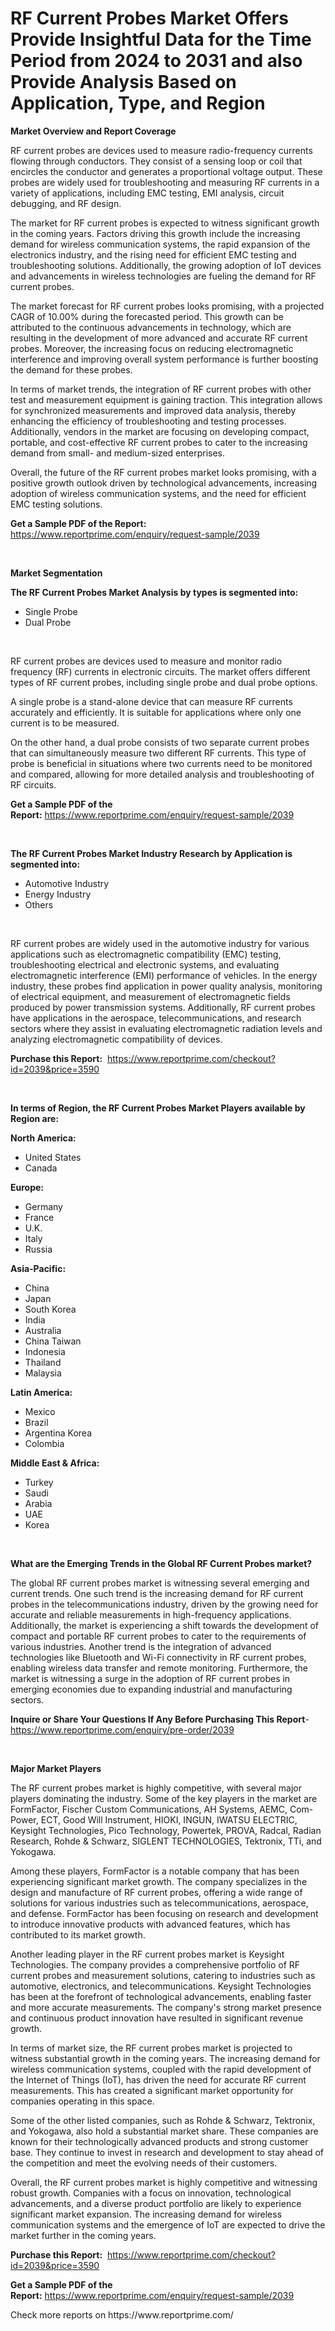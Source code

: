 <p><h1>RF Current Probes Market Offers Provide Insightful Data for the Time Period from 2024 to 2031 and also Provide Analysis Based on Application, Type, and Region</h1></p><p><strong>Market Overview and Report Coverage</strong></p>
<p><p>RF current probes are devices used to measure radio-frequency currents flowing through conductors. They consist of a sensing loop or coil that encircles the conductor and generates a proportional voltage output. These probes are widely used for troubleshooting and measuring RF currents in a variety of applications, including EMC testing, EMI analysis, circuit debugging, and RF design.</p><p>The market for RF current probes is expected to witness significant growth in the coming years. Factors driving this growth include the increasing demand for wireless communication systems, the rapid expansion of the electronics industry, and the rising need for efficient EMC testing and troubleshooting solutions. Additionally, the growing adoption of IoT devices and advancements in wireless technologies are fueling the demand for RF current probes.</p><p>The market forecast for RF current probes looks promising, with a projected CAGR of 10.00% during the forecasted period. This growth can be attributed to the continuous advancements in technology, which are resulting in the development of more advanced and accurate RF current probes. Moreover, the increasing focus on reducing electromagnetic interference and improving overall system performance is further boosting the demand for these probes.</p><p>In terms of market trends, the integration of RF current probes with other test and measurement equipment is gaining traction. This integration allows for synchronized measurements and improved data analysis, thereby enhancing the efficiency of troubleshooting and testing processes. Additionally, vendors in the market are focusing on developing compact, portable, and cost-effective RF current probes to cater to the increasing demand from small- and medium-sized enterprises.</p><p>Overall, the future of the RF current probes market looks promising, with a positive growth outlook driven by technological advancements, increasing adoption of wireless communication systems, and the need for efficient EMC testing solutions.</p></p>
<p><strong>Get a Sample PDF of the Report:</strong> <a href="https://www.reportprime.com/enquiry/request-sample/2039">https://www.reportprime.com/enquiry/request-sample/2039</a></p>
<p>&nbsp;</p>
<p><strong>Market Segmentation</strong></p>
<p><strong>The RF Current Probes Market Analysis by types is segmented into:</strong></p>
<p><ul><li>Single Probe</li><li>Dual Probe</li></ul></p>
<p>&nbsp;</p>
<p><p>RF current probes are devices used to measure and monitor radio frequency (RF) currents in electronic circuits. The market offers different types of RF current probes, including single probe and dual probe options. </p><p>A single probe is a stand-alone device that can measure RF currents accurately and efficiently. It is suitable for applications where only one current is to be measured.</p><p>On the other hand, a dual probe consists of two separate current probes that can simultaneously measure two different RF currents. This type of probe is beneficial in situations where two currents need to be monitored and compared, allowing for more detailed analysis and troubleshooting of RF circuits.</p></p>
<p><strong>Get a Sample PDF of the Report:</strong>&nbsp;<a href="https://www.reportprime.com/enquiry/request-sample/2039">https://www.reportprime.com/enquiry/request-sample/2039</a></p>
<p>&nbsp;</p>
<p><strong>The RF Current Probes Market Industry Research by Application is segmented into:</strong></p>
<p><ul><li>Automotive Industry</li><li>Energy Industry</li><li>Others</li></ul></p>
<p>&nbsp;</p>
<p><p>RF current probes are widely used in the automotive industry for various applications such as electromagnetic compatibility (EMC) testing, troubleshooting electrical and electronic systems, and evaluating electromagnetic interference (EMI) performance of vehicles. In the energy industry, these probes find application in power quality analysis, monitoring of electrical equipment, and measurement of electromagnetic fields produced by power transmission systems. Additionally, RF current probes have applications in the aerospace, telecommunications, and research sectors where they assist in evaluating electromagnetic radiation levels and analyzing electromagnetic compatibility of devices.</p></p>
<p><strong>Purchase this Report:</strong>&nbsp; <a href="https://www.reportprime.com/checkout?id=2039&price=3590">https://www.reportprime.com/checkout?id=2039&price=3590</a></p>
<p>&nbsp;</p>
<p><strong>In terms of Region, the RF Current Probes Market Players available by Region are:</strong></p>
<p>
    <p> <strong> North America: </strong>
        <ul>
            <li>United States</li>
            <li>Canada</li>
        </ul>
        </p> 
    <p> <strong> Europe: </strong>
        <ul>
            <li>Germany</li>
            <li>France</li>
            <li>U.K.</li>
            <li>Italy</li>
            <li>Russia</li>
        </ul>
        </p> 
    <p> <strong> Asia-Pacific: </strong>
        <ul>
            <li>China</li>
            <li>Japan</li>
            <li>South Korea</li>
            <li>India</li>
            <li>Australia</li>
            <li>China Taiwan</li>
            <li>Indonesia</li>
            <li>Thailand</li>
            <li>Malaysia</li>
        </ul>
        </p> 
    <p> <strong> Latin America: </strong>
        <ul>
            <li>Mexico</li>
            <li>Brazil</li>
            <li>Argentina Korea</li>
            <li>Colombia</li>
        </ul>
        </p> 
    <p> <strong> Middle East & Africa: </strong>
        <ul>
            <li>Turkey</li>
            <li>Saudi</li>
            <li>Arabia</li>
            <li>UAE</li>
            <li>Korea</li>
        </ul>
    </p>
    </p>
<p>&nbsp;</p>
<p><strong>What are the Emerging Trends in the Global RF Current Probes market?</strong></p>
<p><p>The global RF current probes market is witnessing several emerging and current trends. One such trend is the increasing demand for RF current probes in the telecommunications industry, driven by the growing need for accurate and reliable measurements in high-frequency applications. Additionally, the market is experiencing a shift towards the development of compact and portable RF current probes to cater to the requirements of various industries. Another trend is the integration of advanced technologies like Bluetooth and Wi-Fi connectivity in RF current probes, enabling wireless data transfer and remote monitoring. Furthermore, the market is witnessing a surge in the adoption of RF current probes in emerging economies due to expanding industrial and manufacturing sectors.</p></p>
<p><strong>Inquire or Share Your Questions If Any Before Purchasing This Report</strong>- <a href="https://www.reportprime.com/enquiry/pre-order/2039">https://www.reportprime.com/enquiry/pre-order/2039</a></p>
<p>&nbsp;</p>
<p><strong>Major Market Players</strong></p>
<p><p>The RF current probes market is highly competitive, with several major players dominating the industry. Some of the key players in the market are FormFactor, Fischer Custom Communications, AH Systems, AEMC, Com-Power, ECT, Good Will Instrument, HIOKI, INGUN, IWATSU ELECTRIC, Keysight Technologies, Pico Technology, Powertek, PROVA, Radcal, Radian Research, Rohde & Schwarz, SIGLENT TECHNOLOGIES, Tektronix, TTi, and Yokogawa.</p><p>Among these players, FormFactor is a notable company that has been experiencing significant market growth. The company specializes in the design and manufacture of RF current probes, offering a wide range of solutions for various industries such as telecommunications, aerospace, and defense. FormFactor has been focusing on research and development to introduce innovative products with advanced features, which has contributed to its market growth.</p><p>Another leading player in the RF current probes market is Keysight Technologies. The company provides a comprehensive portfolio of RF current probes and measurement solutions, catering to industries such as automotive, electronics, and telecommunications. Keysight Technologies has been at the forefront of technological advancements, enabling faster and more accurate measurements. The company's strong market presence and continuous product innovation have resulted in significant revenue growth.</p><p>In terms of market size, the RF current probes market is projected to witness substantial growth in the coming years. The increasing demand for wireless communication systems, coupled with the rapid development of the Internet of Things (IoT), has driven the need for accurate RF current measurements. This has created a significant market opportunity for companies operating in this space.</p><p>Some of the other listed companies, such as Rohde & Schwarz, Tektronix, and Yokogawa, also hold a substantial market share. These companies are known for their technologically advanced products and strong customer base. They continue to invest in research and development to stay ahead of the competition and meet the evolving needs of their customers.</p><p>Overall, the RF current probes market is highly competitive and witnessing robust growth. Companies with a focus on innovation, technological advancements, and a diverse product portfolio are likely to experience significant market expansion. The increasing demand for wireless communication systems and the emergence of IoT are expected to drive the market further in the coming years.</p></p>
<p><strong>Purchase this Report:</strong>&nbsp;&nbsp;<a href="https://www.reportprime.com/checkout?id=2039&price=3590">https://www.reportprime.com/checkout?id=2039&price=3590</a></p>
<p></p>
<p><strong>Get a Sample PDF of the Report:</strong>&nbsp;<a href="https://www.reportprime.com/enquiry/request-sample/2039">https://www.reportprime.com/enquiry/request-sample/2039</a></p>
<p>Check more reports on https://www.reportprime.com/</p>